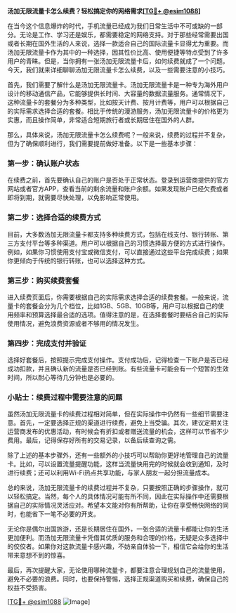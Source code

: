 **汤加无限流量卡怎么续费？轻松搞定你的网络需求[[TG💪+ @esim1088](https://t.me/s/esim1088)]**

在当今这个信息爆炸的时代，手机流量已经成为我们日常生活中不可或缺的一部分。无论是工作、学习还是娱乐，都需要稳定的网络支持。对于那些经常需要出国或者长期在国外生活的人来说，选择一款适合自己的国际流量卡显得尤为重要。而汤加无限流量卡作为其中的一种选择，因其性价比高、使用便捷等特点受到了许多用户的青睐。但是，当你拥有一张汤加无限流量卡后，如何续费就成了一个问题。今天，我们就来详细聊聊汤加无限流量卡怎么续费，以及一些需要注意的小技巧。

首先，我们需要了解什么是汤加无限流量卡。汤加无限流量卡是一种专为海外用户设计的移动通信产品，它能够提供长时间、大容量的数据流量服务。通常情况下，这种流量卡的套餐分为多种类型，比如按天计费、按月计费等，用户可以根据自己的实际需求选择合适的套餐。相比于传统的漫游服务，汤加无限流量卡的价格更为实惠，而且操作简单，非常适合短期旅行者或长期居住在国外的人群。

那么，具体来说，汤加无限流量卡怎么续费呢？一般来说，续费的过程并不复杂，但为了确保顺利进行，我们需要提前做好准备。以下是一些基本步骤：

### 第一步：确认账户状态

在续费之前，首先要确认自己的账户是否处于正常状态。登录到运营商提供的官方网站或者官方APP，查看当前的剩余流量和账户余额。如果发现账户已经欠费或者即将到期，就需要尽快处理，以免影响正常使用。

### 第二步：选择合适的续费方式

目前，大多数汤加无限流量卡都支持多种续费方式，包括在线支付、银行转账、第三方支付平台等多种渠道。用户可以根据自己的习惯选择最方便的方式进行操作。例如，如果你习惯使用支付宝或微信支付，可以直接通过这些平台完成续费；如果你更倾向于传统的银行转账，也可以选择这种方式。

### 第三步：购买续费套餐

进入续费页面后，你需要根据自己的实际需求选择合适的续费套餐。一般来说，流量卡的套餐会分为几个档位，比如1GB、5GB、10GB等，用户可以根据自己的使用频率和预算选择最合适的选项。值得注意的是，在选择套餐时要结合自己的实际使用情况，避免浪费资源或者不够用的情况发生。

### 第四步：完成支付并验证

选择好套餐后，按照提示完成支付操作。支付成功后，记得检查一下账户是否已经成功扣款，并且确认新的流量是否已经到账。有些流量卡可能会有一个短暂的生效时间，所以耐心等待几分钟也是必要的。

### 小贴士：续费过程中需要注意的问题

虽然汤加无限流量卡的续费过程相对简单，但在实际操作中仍然有一些细节需要注意。首先，一定要选择正规的渠道进行续费，避免上当受骗。其次，建议定期关注运营商发布的优惠活动，有时候会有折扣或者赠送流量的机会，这样可以节省不少费用。最后，记得保存好所有的交易记录，以备后续查询之需。

除了上述的基本步骤外，还有一些额外的小技巧可以帮助你更好地管理自己的流量卡。比如，可以设置流量提醒功能，这样当流量快用完的时候就会收到通知，及时进行续费；还可以利用Wi-Fi热点共享功能，与家人朋友一起分担流量成本。

总的来说，汤加无限流量卡的续费过程并不复杂，只要按照正确的步骤操作，就可以轻松搞定。当然，每个人的具体情况可能有所不同，因此在实际操作中还需要根据自己的实际情况灵活应对。希望本文能对你有所帮助，让你在享受畅快网络的同时，也能省下一笔不必要的开支。

无论你是偶尔出国旅游，还是长期居住在国外，一张合适的流量卡都能让你的生活更加便利。而汤加无限流量卡凭借其优质的服务和合理的价格，无疑是众多选择中的佼佼者。如果你对这款流量卡感兴趣，不妨亲自体验一下，相信它会给你的生活带来意想不到的惊喜。

最后，再次提醒大家，无论使用哪种流量卡，都要注意合理规划自己的流量使用，避免不必要的浪费。同时，也要保持警惕，选择正规渠道购买和续费，确保自己的权益不受损害。

[[TG💪+ @esim1088](https://t.me/s/esim1088) ![Image](https://i.postimg.cc/4NQfJmqS/Snipaste-2025-05-13-00-14-12.png)]